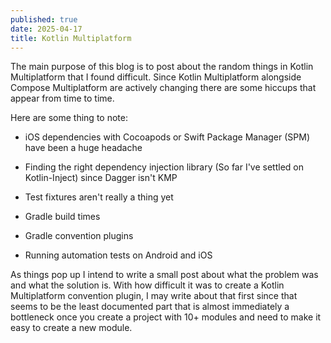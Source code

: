 ```yaml
---
published: true
date: 2025-04-17
title: Kotlin Multiplatform
---
```

The main purpose of this blog is to post about the random things in Kotlin Multiplatform that I found difficult. Since Kotlin Multiplatform alongside Compose Multiplatform are actively changing there are some hiccups that appear from time to time.

Here are some thing to note:

*   iOS dependencies with Cocoapods or Swift Package Manager (SPM) have been a huge headache
    
*   Finding the right dependency injection library (So far I've settled on Kotlin-Inject) since Dagger isn't KMP
    
*   Test fixtures aren't really a thing yet
    
*   Gradle build times
    
*   Gradle convention plugins
    
*   Running automation tests on Android and iOS
    

As things pop up I intend to write a small post about what the problem was and what the solution is. With how difficult it was to create a Kotlin Multiplatform convention plugin, I may write about that first since that seems to be the least documented part that is almost immediately a bottleneck once you create a project with 10+ modules and need to make it easy to create a new module.